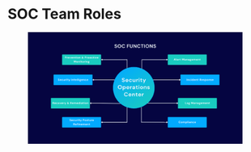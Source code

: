 # SOC Team Roles

<figure><img src="../../../.gitbook/assets/image (4).png" alt=""><figcaption></figcaption></figure>
